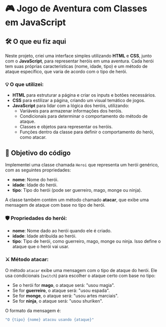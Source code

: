 # 🎮 Jogo de Aventura com Classes em JavaScript

## 🛠 O que eu fiz aqui

Neste projeto, criei uma interface simples utilizando **HTML** e **CSS**, junto com o **JavaScript**, para representar heróis em uma aventura. Cada herói tem suas próprias características (nome, idade, tipo) e um método de ataque específico, que varia de acordo com o tipo de herói.

### 💡 O que utilizei:

- **HTML** para estruturar a página e criar os inputs e botões necessários.
- **CSS** para estilizar a página, criando um visual temático de jogos.
- **JavaScript** para lidar com a lógica dos heróis, utilizando:
  - Variáveis para armazenar informações dos heróis.
  - Condicionais para determinar o comportamento do método de ataque.
  - Classes e objetos para representar os heróis.
  - Funções dentro da classe para definir o comportamento do herói, como atacar.

## 🎯 Objetivo do código

Implementei uma classe chamada `Heroi` que representa um herói genérico, com as seguintes propriedades:

- **nome**: Nome do herói.
- **idade**: Idade do herói.
- **tipo**: Tipo do herói (pode ser guerreiro, mago, monge ou ninja).

A classe também contém um método chamado **atacar**, que exibe uma mensagem de ataque com base no tipo de herói.

### 🛡 Propriedades do herói:

- **nome**: Nome dado ao herói quando ele é criado.
- **idade**: Idade atribuída ao herói.
- **tipo**: Tipo de herói, como guerreiro, mago, monge ou ninja. Isso define o ataque que o herói vai usar.

### ⚔️ Método atacar:

O método `atacar` exibe uma mensagem com o tipo de ataque do herói. Ele usa condicionais (`switch`) para escolher o ataque certo com base no tipo:

- Se o herói for **mago**, o ataque será: "usou magia".
- Se for **guerreiro**, o ataque será: "usou espada".
- Se for **monge**, o ataque será: "usou artes marciais".
- Se for **ninja**, o ataque será: "usou shuriken".

O formato da mensagem é:

```javascript
"O {tipo} {nome} atacou usando {ataque}"
